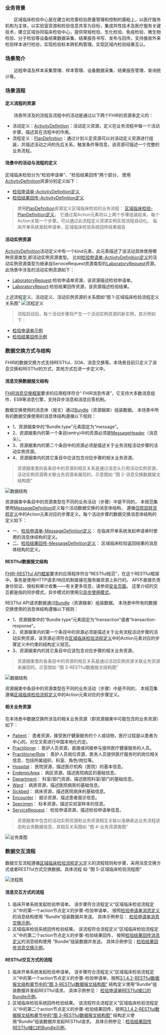 ### 业务背景

&emsp;&emsp;区域临床检验中心是在建立和完善检验质量管理和控制的基础上，以医疗服务机构为主体，以实验室资源和检验信息共享为目标，集成共性技术及医疗服务关键技术，建立区域协同临床检验中心，提供常规检验、生化检验、免疫检验、微生物检验、分子检验等设备结果数据采集、结果报告书写、发布与回传。支持接收外来检验样本进行检验，实现检验标本跨机构管理。实现区域内检验结果互认。


### 场景简介

&emsp;&emsp;远程申请及样本采集管理、样本管理、设备数据采集、结果报告管理、查询统计等。


### 场景流程

#### 定义流程的资源

&emsp;&emsp;场景所涉及的流程及流程中的活动是通过以下两个FHIR的资源来定义的：

- 活动定义：[ActivityDefinition](http://www.hl7fhir.cn/R4/activitydefinition.html)：活动定义资源，定义在业务流程中每一个活动步骤，描述其在流程中的作用。
- 流程定义：[PlanDefinition](http://www.hl7fhir.cn/R4/plandefinition.html)：通过计划义定资源可以对活动定义资源进行组装，并描述活动之间的先后关系，触发条件等信息，该资源可描述一个完整的业务流程。

#### 场景中的活动与流程的定义

区域临床检验分为“检验申请单”、“检验结果回传”两个部分，
使用[ActivityDefinition](http://www.hl7fhir.cn/R4/activitydefinition.html)资源分别定义如下：

- [检验申请单-ActivityDefinition定义](ActivityDefinition-ad-regional-clinical-laboratory.html)
- [检验结果回传-ActivityDefinition定义](ActivityDefinition-ad-regional-clinical-laboratory-response.html)

> 使用[PlanDefinition](http://www.hl7fhir.cn/R4/plandefinition.html)资源定义区域临床检验的业务流程：
[区域临床检验-PlanDefinition定义](PlanDefinition-pd-regional-clinical-laboratory.html)，
它通过其Action元素将以上两个步骤组装起来。每个Action关联一个步骤。可以通过此流程定义资源实例实现流程自动化。
临床开单系统发起申请单，区域临床检验系统回传结果报告

#### 活动实例资源
 [ActivityDefinition](http://www.hl7fhir.cn/R4/activitydefinition.html)活动定义中有一个kind元素，此元素描述了该活动具体使用哪种资源类型,即活动实例资源类型。
比如[检验申请单-ActivityDefinition定义](ActivityDefinition-ad-regional-clinical-laboratory.html)的活动实例资源类型为继承自ServiceRequest资源类型的[LaboratoryRequest](StructureDefinition-regional-clinical-laboratory.html)资源。
此场景中涉及的活动实例资源如下：

- [LaboratoryRequest](StructureDefinition-regional-clinical-laboratory.html):检验申请单资源，该资源描述检验申请单。
- [LaboratoryReport](StructureDefinition-regional-clinical-laboratory.html):检验结果回传资源，该资源描述检验结果。

上述流程定义、活动定义、活动实例资源的关系图如“图 1-区域临床检验流程定义关系图”
![流程定义](PlanDefinition-ActivityDefinition-Task-Relationship.png)

> 流程启动后，每个活动步骤将产生一个活动实例资源的新实例，其示例如下：

- [检验申请单示例](Appointment-HospitalReferral-example.html)
- [检验结果回传示例](AppointmentResponse-HospitalReferralResponse-example.html)


### 数据交换方式与结构

FHIR的数据交换方式支持RESTful、SOA、消息交换等。本场景目前只定义了消息交换和RESTful的方式，其他方式在进一步定义中。

#### 消息交换数据报文结构

[FHIR消息交换框架](http://www.hl7fhir.cn/R4/messaging.html)要求的应用程序符合“ FHIR消息传递”，它支持大多数消息组件、ESB等消息引擎，支持异步消息和消息应答机制。

数据交换使用的消息体（报文）通过[Bundle](http://www.hl7fhir.cn/R4/bundle.html)（资源捆束）组装数据。
本场景中所有的数据交换使用的消息体结构遵循以下规则：

- 1、资源捆束中的“Bundle.type”元素固定为“message”。
- 2、资源捆束内的第一个条目(entry)中的资源必须是[MessageHeader](http://www.hl7fhir.cn/R4/messageheader.html)（消息头）。
- 3、资源捆束内的第二个条目中的资源必须是描述关于业务流程活动步骤的活动实例资源。
- 4、资源捆束内的其它条目中应该包含对应步骤的相关业务资源。

> 资源捆束里的各条目中的资源的相互关系是通过消息头引用活动实例资源，活动实例资源再关联业务资源来展现的。示意图如 “图 2-消息交换数据报文结构图”

![数据结构](structure-bundle.png)

资源捆束中条目中的资源类型在不同的业务活动（步骤）中是不同的，
本规范集使用[MessageDefinition](http://www.hl7fhir.cn/R4/messagedefinition.html)定义每个活动数据交换的消息体结构，
遵循[住院双转流程定义](PlanDefinition-pd-regional-clinical-laboratory.html)中的Action元素对应的步骤定义。每个活动步骤的数据交换消息体结构的定义如下：

- 一、[检验申请单-MessageDefinition定义](MessageDefinition-md-regional-clinical-laboratory.html)：
在临床开单系统发起申请单时使用的消息体结构的定义。
- 二、[检验结果回传-MessageDefinition定义](MessageDefinition-md-regional-clinical-laboratory-response.html)：
区域临床检验返回结果的消息体结构的定义。

#### RESTful数据报文结构

[FHIR-RESTful API框架](http://www.hl7fhir.cn/R4/messaging.html)要求的应用程序符合“RESTful规范”，在这个RESTful框架中，事务是使用HTTP请求/响应机制直接在服务器资源上执行的。 API不直接负责身份验证、授权和审计收集——有关更多信息，请参阅[安全页面](http://www.hl7fhir.cn/R4/security.html)。 这里介绍的交互都是指的同步模式，异步模式的使用见[异步使用模式](http://www.hl7fhir.cn/R4/async.html)。

RESTful API请求数据通过[Bundle](http://www.hl7fhir.cn/R4/bundle.html)（资源捆束）组装数据。
本场景中所有的数据交换使用的消息体结构遵循以下规则：

- 1、资源捆束中的“Bundle.type”元素固定为“transaction”或者“transaction-response”。
- 2、资源捆束内的第一个条目中的资源必须是描述关于业务流程活动步骤的活动实例资源，该资源必须符合[区域临床检验流程定义](PlanDefinition-pd-regional-clinical-laboratory.html)中的Action元素对应的步骤定义中约束的结构定义规范。
- 3、资源捆束内的其它条目中应该包含对应步骤的相关业务资源。

<span id="coderestful"></span>

> 资源捆束里的各条目中的资源的相互关系是通过活动实例资源关联业务资源来展现的。示意图如 “图 3-RESTful数据报文结构图”

![数据结构](structure-RESTful-bundle.png)

资源捆束中条目中的资源类型在不同的业务活动（步骤）中是不同的，
本规范集遵循[区域临床检验流程定义](PlanDefinition-pd-regional-clinical-laboratory.html)中的Action元素对应的步骤定义。

#### 相关业务资源  

在本场景中数据交换所涉及的相关业务资源（即资源捆束中可能包含的业务资源）如下：

- [Patient](https://build.fhir.org/ig/HL7China/CN-CORE-R4/StructureDefinition-Patient.html)：
患者资源，接受医疗健康服务的个人或动物，医疗过程是以患者为中心的。对交叉索进行中国本地化约定。
- [Practitioner](https://build.fhir.org/ig/HL7China/CN-CORE-R4/StructureDefinition-Practitioner.html)：
医护人员资源，直接或间接参与提供医疗健康服务的人员。
- [PractitionerRole](https://build.fhir.org/ig/HL7China/CN-CORE-R4/StructureDefinition-PractitionerRole.html)：
医护人员岗位资源，医务人员提供医疗服务时的岗位相关信息，包括所属组织、科室、角色/岗位等。
- [Hospital](https://build.fhir.org/ig/HL7China/CN-CORE-R4/StructureDefinition-Hospital.html)：
医院资源，描述医疗机构（医院）的基本信息。
- [EndemicArea](https://build.fhir.org/ig/HL7China/CN-CORE-R4/StructureDefinition-EndemicArea.html)：
病区资源，描述医院病区的基础信息。
- [Department](https://build.fhir.org/ig/HL7China/CN-CORE-R4/StructureDefinition-Department.html)：
科室/部门资源，描述医院科室/部门的基础信息。
- [Ward](https://build.fhir.org/ig/HL7China/CN-CORE-R4/StructureDefinition-Ward.html)：
病房资源，描述医院病房的基础信息。
- [Sickbed](https://build.fhir.org/ig/HL7China/CN-CORE-R4/StructureDefinition-Sickbed.html)：
病床资源，描述医院病床的基础信息。
- [Encounter](https://build.fhir.org/ig/HL7China/CN-CORE-R4/StructureDefinition-Encounter.html)：
就诊资源，描述患者就诊信息。
- [Specimen](https://build.fhir.org/ig/HL7China/CN-CORE-R4/StructureDefinition-Specimen.html)：
标本资源，描述实验室样本的信息。
- [ServiceRequest](https://build.fhir.org/ig/HL7China/CN-CORE-R4/StructureDefinition-ServiceRequest.html)：
检验申请资源，描述检验申请单信息。

> 资源捆束中包含的活动实例资源和业务资源相互关联以准确表达业务流程状态和业务数据信息，其相互关系图如 “图 4-业务资源类图”

![业务类图](Class.png)


### 数据交互流程

数据交互流程遵循[区域临床检验流程定义](PlanDefinition-pd-regional-clinical-laboratory.html)定义的流程规则和步骤，采用消息交换方式或者RESTful方式交换数据。具体流程 如 “图 5-区域临床检验流程图”

![流程图](sequence.png)

#### 消息交互方式的流程
1. 临床开单系统发起检验申请单。
该步骤符合流程定义“区域临床检验流程定义”中的第一个action节点定义的步骤-检验申请单，
按照[检验申请单消息定义](MessageDefinition-md-regional-clinical-laboratory.html)的消息结构使用
“Bundle”组装数据并发送。
具体示例参见： [检验申请单消息交换示例](Bundle-regional-clinical-laboratory-example.html)。
2. 区域临床检验系统回传检验结果。
该流程符合流程定义“区域临床检验流程定义”中的第二个action节点定义的步骤-检验结果回传，
按照[检验结果回传消息定义](MessageDefinition-md-regional-clinical-laboratory-response.html)的消息结构使用
“Bundle”组装数据并发送。
具体示例参见：[检验结果回传消息交换示例](Bundle-regional-clinical-laboratory-response-example.html)。

#### RESTful交互方式的流程

1. 临床开单系统发起检验申请单。
该步骤符合流程定义“区域临床检验流程定义”中的第一个action节点定义的步骤-检验申请单，按照[3.1.4.2-RESTful数据报文结构章节中的“图 3-RESTful数据报文结构图”](#coderestful) 结构定义使用“Bundle”组装数据并发起RESTful请求。
具体示例参见： [检验申请单RESTful接口的Bundle示例](Bundle-regional-clinical-laboratory-RESTful-example.html)。
2. 区域临床检验系统回传检验结果。
该流程符合流程定义“区域临床检验流程定义”中的第二个action节点定义的步骤-检验结果回传，按照[3.1.4.2-RESTful数据报文结构章节中的“图 3-RESTful数据报文结构图”](#coderestful) 结构定义使用“Bundle”组装数据并发起RESTful请求。
具体示例参见：[检验结果回传RESTful接口的Bundle示例](Bundle-regional-clinical-laboratory-response-RESTful-example.html)。
